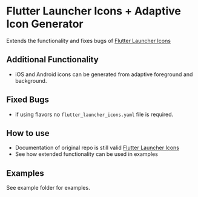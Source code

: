 # Flutter Launcher Icons + Adaptive Icon Generator

Extends the functionality and fixes bugs of [Flutter Launcher Icons](https://github.com/fluttercommunity/flutter_launcher_icons)

## Additional Functionality
- iOS and Android icons can be generated from adaptive foreground and background.

## Fixed Bugs
- if using flavors no `flutter_launcher_icons.yaml` file is required.

## How to use
- Documentation of original repo is still valid [Flutter Launcher Icons](https://github.com/fluttercommunity/flutter_launcher_icons)
- See how extended functionality can be used in examples

## Examples
See example folder for examples.
